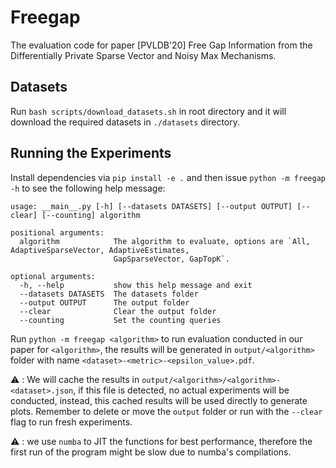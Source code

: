 # Freegap

The evaluation code for paper [PVLDB'20] Free Gap Information from the Differentially Private Sparse Vector and Noisy Max Mechanisms. 

## Datasets

Run `bash scripts/download_datasets.sh` in root directory and it will download the required datasets in `./datasets` directory.

## Running the Experiments

Install dependencies via `pip install -e .` and then issue `python -m freegap -h` to see the following help message:

```
usage: __main__.py [-h] [--datasets DATASETS] [--output OUTPUT] [--clear] [--counting] algorithm

positional arguments:
  algorithm            The algorithm to evaluate, options are `All, AdaptiveSparseVector, AdaptiveEstimates,
                       GapSparseVector, GapTopK`.

optional arguments:
  -h, --help           show this help message and exit
  --datasets DATASETS  The datasets folder
  --output OUTPUT      The output folder
  --clear              Clear the output folder
  --counting           Set the counting queries
```

Run `python -m freegap <algorithm>` to run evaluation conducted in our paper for `<algorithm>`, the results will be 
generated in `output/<algorithm>` folder with name `<dataset>-<metric>-<epsilon_value>.pdf`.
 
:warning: : We will cache the results in `output/<algorithm>/<algorithm>-<dataset>.json`, if this file is detected, no 
actual experiments will be conducted, instead, this cached results will be used directly to generate plots. Remember to
delete or move the `output` folder or run with the `--clear` flag to run fresh experiments.

:warning: : we use `numba` to JIT the functions for best performance, therefore the first run of the program might be 
slow due to numba's compilations.
